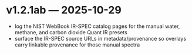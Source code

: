 # v1.2.1ab — 2025-10-29

- log the NIST WebBook IR-SPEC catalog pages for the manual water, methane, and carbon dioxide Quant IR presets
- surface the IR-SPEC source URLs in metadata/provenance so overlays carry linkable provenance for those manual spectra
